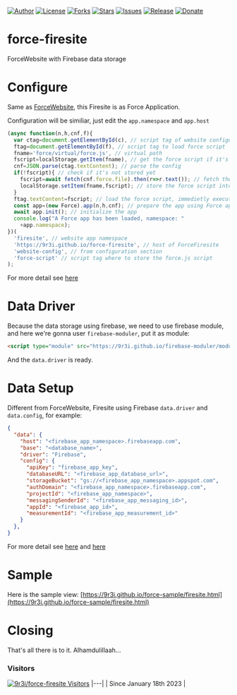 
[![Author](https://img.shields.io/badge/author-9r3i-lightgrey.svg)](https://github.com/9r3i)
[![License](https://img.shields.io/github/license/9r3i/force-firesite.svg)](https://github.com/9r3i/force-firesite/blob/master/LICENSE)
[![Forks](https://img.shields.io/github/forks/9r3i/force-firesite.svg)](https://github.com/9r3i/force-firesite/network)
[![Stars](https://img.shields.io/github/stars/9r3i/force-firesite.svg)](https://github.com/9r3i/force-firesite/stargazers)
[![Issues](https://img.shields.io/github/issues/9r3i/force-firesite.svg)](https://github.com/9r3i/force-firesite/issues)
[![Release](https://img.shields.io/github/release/9r3i/force-firesite.svg)](https://github.com/9r3i/force-firesite/releases)
[![Donate](https://img.shields.io/badge/donate-paypal-orange.svg)](https://paypal.me/9r3i)



# force-firesite
ForceWebsite with Firebase data storage


# Configure
Same as [ForceWebsite](https://github.com/9r3i/force-website), this Firesite is as Force Application.

Configuration will be similiar, just edit the ```app.namespace``` and ```app.host```
```js
(async function(n,h,cnf,f){
  var ctag=document.getElementById(c), // script tag of website configuration, see configuration section
  ftag=document.getElementById(f), // script tag to load force script
  fname='force/virtual/force.js', // virtual path
  fscript=localStorage.getItem(fname), // get the force script if it's already stored in virtual file
  cnf=JSON.parse(ctag.textContent); // parse the config
  if(!fscript){ // check if it's not stored yet
    fscript=await fetch(cnf.force.file).then(r=>r.text()); // fetch the force.js file
    localStorage.setItem(fname,fscript); // store the force script into virtual file, so next time it won't be loaded anymore
  }
  ftag.textContent=fscript; // load the force script, immedietly executed by the browser
  const app=(new Force).app(n,h,cnf); // prepare the app using Force app instance
  await app.init(); // initialize the app
  console.log("A Force app has been loaded, namespace: "
    +app.namespace);
})(
  'firesite', // website app namespace
  'https://9r3i.github.io/force-firesite', // host of ForceFiresite
  'website-config', // from configuration section
  'force-script' // script tag where to store the force.js script
);
```
For more detail see [here](https://github.com/9r3i/force-website)


# Data Driver
Because the data storage using firebase, we need to use firebase module, and here we're gonna user ```firebase-moduler```, put it as module:
```html
<script type="module" src="https://9r3i.github.io/firebase-moduler/modules/moduler.js"></script>
```
And the ```data.driver``` is ready.


# Data Setup
Different from ForceWebsite, Firesite using Firebase ```data.driver``` and ```data.config```, for example:
```json
{
  "data": {
    "host": "<firebase_app_namespace>.firebaseapp.com",
    "base": "<database_name>",
    "driver": "Firebase",
    "config": {
      "apiKey": "firebase_app_key",
      "databaseURL": "<firebase_app_database_url>",
      "storageBucket": "gs://<firebase_app_namespace>.appspot.com",
      "authDomain": "<firebase_app_namespace>.firebaseapp.com",
      "projectId": "<firebase_app_namespace>",
      "messagingSenderId": "<firebase_app_messaging_id>",
      "appId": "<firebase_app_id>",
      "measurementId": "<firebase_app_measurement_id>"
    }
  },
}
```
For more detail see [here](https://github.com/9r3i/force-website) and [here](https://github.com/9r3i/force-sample)


# Sample
Here is the sample view: 
[https://9r3i.github.io/force-sample/firesite.html](https://9r3i.github.io/force-sample/firesite.html)


# Closing
That's all there is to it. Alhamdulillaah...

### Visitors
[![9r3i/force-firesite Visitors](https://9r3i.web.id/api/views/?user=9r3i-force-firesite&color=51,119,187)](https://github.com/9r3i/force-firesite)
|---|
| Since January 18th 2023 |



